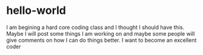 # hello-world
I am begining a hard core coding class and I thought I should have this. Maybe I will post some things I am working on and maybe some people will give comments on how I can do things better. I want to become an excellent coder
